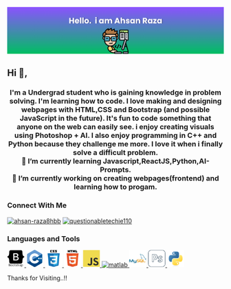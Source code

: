 <div align="center">
<img src="123.png">
</div>

<h2>Hi 👋,</h2>
<h3 align="center">I'm a Undergrad student who is gaining knowledge in problem solving. I'm learning how to code. I love making and designing webpages with HTML,CSS and Bootstrap (and possible JavaScript in the future).  It's fun to code something that anyone on the web can easily see. i enjoy creating visuals using Photoshop + AI. I also enjoy programming in C++ and Python because they challenge me more. I love it when i finally solve a difficult problem.<br>🔭 I’m currently learning Javascript,ReactJS,Python,AI-Prompts.<br>
🌱 I’m currently working on creating webpages(frontend) and learning how to progam.</h3>


<p align="right">
  <h3 align="left">Connect With Me</h3>
<a href="https://linkedin.com/in/ahsan-raza8hbb" target="_blank"><img align="center" src="https://raw.githubusercontent.com/rahuldkjain/github-profile-readme-generator/master/src/images/icons/Social/linked-in-alt.svg" alt="ahsan-raza8hbb" height="30" width="40" /></a>
<a href="https://www.youtube.com/channel/UCj-smesq36B1MonuAYYKrJw" target="_blank"><img align="center" src="https://raw.githubusercontent.com/rahuldkjain/github-profile-readme-generator/master/src/images/icons/Social/youtube.svg" alt="questionabletechie110" height="30" width="40" /></a>
</p>
  


<p align="left"> 
  <h3 align="left">Languages and Tools</h3><a href="https://getbootstrap.com" target="_blank" rel="noreferrer"> <img src="https://raw.githubusercontent.com/devicons/devicon/master/icons/bootstrap/bootstrap-plain-wordmark.svg" alt="bootstrap" width="40" height="40"/> </a> <a href="https://www.w3schools.com/cpp/" target="_blank" rel="noreferrer"> <img src="https://raw.githubusercontent.com/devicons/devicon/master/icons/cplusplus/cplusplus-original.svg" alt="cplusplus" width="40" height="40"/> </a> <a href="https://www.w3schools.com/css/" target="_blank" rel="noreferrer"> <img src="https://raw.githubusercontent.com/devicons/devicon/master/icons/css3/css3-original-wordmark.svg" alt="css3" width="40" height="40"/> </a> <a href="https://www.w3.org/html/" target="_blank" rel="noreferrer"> <img src="https://raw.githubusercontent.com/devicons/devicon/master/icons/html5/html5-original-wordmark.svg" alt="html5" width="40" height="40"/> </a> <a href="https://developer.mozilla.org/en-US/docs/Web/JavaScript" target="_blank" rel="noreferrer"> <img src="https://raw.githubusercontent.com/devicons/devicon/master/icons/javascript/javascript-original.svg" alt="javascript" width="40" height="40"/> </a> <a href="https://www.mathworks.com/" target="_blank" rel="noreferrer"> <img src="https://upload.wikimedia.org/wikipedia/commons/2/21/Matlab_Logo.png" alt="matlab" width="40" height="40"/> </a> <a href="https://www.mysql.com/" target="_blank" rel="noreferrer"> <img src="https://raw.githubusercontent.com/devicons/devicon/master/icons/mysql/mysql-original-wordmark.svg" alt="mysql" width="40" height="40"/> </a> <a href="https://www.photoshop.com/en" target="_blank" rel="noreferrer"> <img src="https://raw.githubusercontent.com/devicons/devicon/master/icons/photoshop/photoshop-line.svg" alt="photoshop" width="40" height="40"/> </a> <a href="https://www.python.org" target="_blank" rel="noreferrer"> <img src="https://raw.githubusercontent.com/devicons/devicon/master/icons/python/python-original.svg" alt="python" width="40" height="40"/> </a> </p>





Thanks for Visiting..!!
